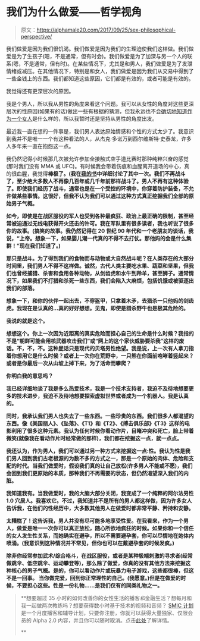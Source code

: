 # 我们为什么做爱——哲学视角

> 原文：<https://alphamale20.com/2017/09/25/sex-philosophical-perspective/>

我们做爱是因为我们很饥渴。我们做爱是因为我们的生理迫使我们这样做。我们做爱是为了生孩子(嗯，不是通常，但有时会)。我们做爱是为了加深与另一个人的联系(嗯，不是通常，但有时)。在某些情况下，尤其是和男人，我们做爱是为了发泄情绪或减压。在其他情况下，特别是和女人，我们做爱是因为我们从交易中得到了一些金钱上的东西。我们都知道这些原因，它们都是有效的，或者可能是有效的。

我觉得还有更深层次的原因。

我是个男人，所以我从男性的角度来看这个问题。我可以从女性的角度对这些更深层次的性原因(如果有的话)做出一些有根据的猜测，但我永远也不会[确切地知道作为一个女人](https://blackdragonblog.com/2013/11/03/comfortable-being-uncomfortable/)是什么样的，所以我暂时还是坚持从男性的角度出发。

最近我一直在想的一件事是，我们男人表达原始情感和个性的方式太少了。我意识到我并不是唯一一个有这种看法的人，从杰克·多诺万到西尔维斯特·史泰龙，许多人多年来一直在抱怨这一点。

我仍然记得小时候那几次被允许参加全接触式空手道比赛时那种纯粹兴奋的感觉(那时我们没有 MMA 或 UFC)。有时候我会带着伤痕和血腥离开道场的中心，真的很血腥，我觉得**棒极了。(我在[我的书](http://www.alphamalebook.com/)中详细讨论了其中一次。我们不再战斗了，至少绝大多数人不再像几百年或几千年前那样战斗了。男人不再有这种体验了。即使我们经历了战斗，通常也是在一个受控的环境中，你穿着防护装备，不允许做某些事情。这很好，但我不认为我们可以通过这种方式真正挖掘我们全部的原始男子气概。**

**如今，即使是在战区服役的军人也受到各种最疯狂、政治上最正确的限制，甚至经常被迫通过无线电获得开火还击的许可。我在军队里有很多读者，我也听说了很多你的故事。(搞笑的故事。我仍然记得在 20 世纪 90 年代和一个老朋友的谈话，我说，“上帝。想象一下，如果婴儿潮一代真的不得不去打仗。那他妈的会是什么集群！”现在我们知道了。)**

**那只是战斗。为了得到我们的食物而与动物或大自然战斗呢？在人类存在的大部分时间里，我们男人不得不这样做。诚然，古代人类主要吃水果、蔬菜和坚果，但我们也曾经捕猎、杀害和食用各种动物，从剑齿虎和水牛到羚羊，甚至狮子。通常情况下，如果我们不打猎和杀死一些东西，我们会陷入大麻烦，包括饥饿或被驱逐出我们的部落。**

**想象一下，和你的伙伴一起出去，不穿盔甲，只拿着木矛，去猎杀一只他妈的剑齿虎。我现在是认真的…真的好好想想。见鬼，即使是猎杀野牛也是极其危险的。**

**我说的就是这个。**

**想想这个。你上一次因为近距离的真实危险而担心自己的生命是什么时候？我指的不是“朝鲜可能会用核武器攻击我们”或“网上的这个家伙威胁要杀我”这样的废话。不，不，不。这种屁话只是现代的贝塔男性绝望。我是说，上一次有人拿刀指着你想用它是什么时候？或者上一次你在荒野中，一只熊在你面前咆哮着竖起来？或者是你最后一次从山坡上掉下来，为了活命而攀爬？**

**你明白我的意思吗？**

**我已经详细地谈了我是多么热爱技术，我是一个技术支持者，我迫不及待地想要更多的技术进步，我迫不及待地想要探索虚拟世界或者成为一个机器人。我是认真的。**

**同时，我承认我们男人也失去了一些东西。一些珍贵的东西。我们很多人都渴望的东西。像《美国丽人》、《坠落》、《T1》和《T2》、《搏击俱乐部》《T3》这样的电影利用了很多这种元素。我认为任何时候你看动作片，目睹冲突和死亡，脸上带着微笑(就像我在看动作片时经常做的那样)，我们都在挖掘这一点，就一点点。**

**我还认为，作为男人，我们可以通过另一种方式来挖掘这一点:性。我认为性是我们男人回到我们古老根源的为数不多的方式之一，那是一个原始的肉体、危险和支配的时代。当我们做爱时，假设我们真的让自己放松(许多男人不能或不愿)，我们会回到我们更原始的本质，那种我们不再需要的状态，但仍然渴望深入我们的内脏。**

**我知道我有。当我做爱时，我的大脑大部分关闭，我变成了一个纯粹的阿尔法男性 1.0 穴居人。我喜欢它。不过，我知道并不是所有的男人都这样做，因为许多女人告诉我，在他们的性经历中，大多数其他男人在做爱时都非常平静、矜持和安静。**

**太糟糕了！这告诉我，男人并没有尽可能多地享受性爱。在我看来，作为一个男人，做爱是唯一一次你可以真正放松，随心所欲地疯狂的时候。如果你和一个信任的女人发生性关系，而她确实在避孕，所以不需要避孕套，你可以尽情地在她体内喷涌。(我意识到这种情况并不常见，但你也可以在戴避孕套的时候发疯。)**

**除非你经常参加武术/综合格斗，在战区服役，或者是某种极端刺激的寻求者(经常做跳伞、低空跳伞、运动攀登等)，那么除了做爱，你真的没有其他方法来挖掘这种核心的男子气概。是的，你可以看动作片或玩暴力电子游戏，这些都很棒，但这不是一回事。 当你做完爱，回到你正常理性的自己。(我愿意。)但是在做爱的时候，不要担心这些。性是一份礼物……是我们仅有的同类礼物之一。**

> **想要超过 35 小时的如何改善你的女性生活的播客*和*金融生活？想每月和我一起做两次教练吗？想要获得数小时基于技术的视频和音频？ [SMIC 计划](https://alphamale20.kartra.com/page/vIL17)是一个月度播客和辅导计划，只要你注册，你就可以获得大量独家、仅限会员的 Alpha 2.0 内容，并且你可以随时取消。点击[此处](https://alphamale20.kartra.com/page/vIL17)了解详情。
> 
> **